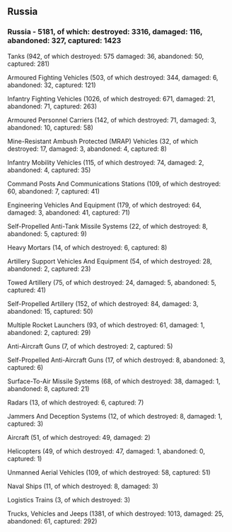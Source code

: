 
 
 ## Russia
 
 ### Russia - 5181, of which: destroyed: 3316, damaged: 116, abandoned: 327, captured: 1423

 

 

 Tanks (942, of which destroyed: 575 damaged: 36, abandoned: 50, captured: 281)

 Armoured Fighting Vehicles (503, of which destroyed: 344, damaged: 6, abandoned: 32, captured: 121)

 Infantry Fighting Vehicles (1026, of which destroyed: 671, damaged: 21, abandoned: 71, captured: 263)

 Armoured Personnel Carriers (142, of which destroyed: 71, damaged: 3, abandoned: 10, captured: 58)

 Mine-Resistant Ambush Protected (MRAP) Vehicles (32, of which destroyed: 17, damaged: 3, abandoned: 4, captured: 8)

 Infantry Mobility Vehicles (115, of which destroyed: 74, damaged: 2, abandoned: 4, captured: 35)

 Command Posts And Communications Stations (109, of which destroyed: 60, abandoned: 7, captured: 41)

 Engineering Vehicles And Equipment (179, of which destroyed: 64, damaged: 3, abandoned: 41, captured: 71)

 Self-Propelled Anti-Tank Missile Systems (22, of which destroyed: 8, abandoned: 5, captured: 9)

 Heavy Mortars (14, of which destroyed: 6, captured: 8)

 Artillery Support Vehicles And Equipment (54, of which destroyed: 28, abandoned: 2, captured: 23)

 Towed Artillery (75, of which destroyed: 24, damaged: 5, abandoned: 5, captured: 41)

 Self-Propelled Artillery (152, of which destroyed: 84, damaged: 3, abandoned: 15, captured: 50)

 Multiple Rocket Launchers (93, of which destroyed: 61, damaged: 1, abandoned: 2, captured: 29)

 Anti-Aircraft Guns (7, of which destroyed: 2, captured: 5)

 Self-Propelled Anti-Aircraft Guns (17, of which destroyed: 8, abandoned: 3, captured: 6)

 Surface-To-Air Missile Systems (68, of which destroyed: 38, damaged: 1, abandoned: 8, captured: 21)

 Radars (13, of which destroyed: 6, captured: 7)

 Jammers And Deception Systems (12, of which destroyed: 8, damaged: 1, captured: 3)

 Aircraft (51, of which destroyed: 49, damaged: 2)

 Helicopters (49, of which destroyed: 47, damaged: 1, abandoned: 0, captured: 1)

 Unmanned Aerial Vehicles (109, of which destroyed: 58, captured: 51)

 Naval Ships (11, of which destroyed: 8, damaged: 3)

 Logistics Trains (3, of which destroyed: 3)

 Trucks, Vehicles and Jeeps (1381, of which destroyed: 1013, damaged: 25, abandoned: 61, captured: 292)

